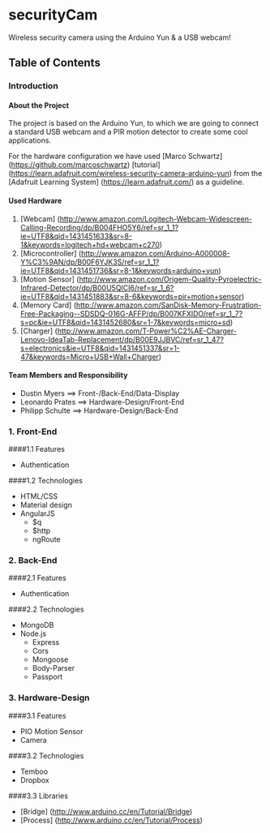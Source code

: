 # securityCam
Wireless security camera using the Arduino Yun &amp; a USB webcam!

## Table of Contents
  
### Introduction
  
#### About the Project

The project is based on the Arduino Yun, to which we are going to connect a standard USB webcam and a PIR motion detector to create some cool applications.

For the hardware configuration we have used [Marco Schwartz] (https://github.com/marcoschwartz) [tutorial] (https://learn.adafruit.com/wireless-security-camera-arduino-yun) from the [Adafruit Learning System] (https://learn.adafruit.com/) as a guideline.

      
#### Used Hardware
1. [Webcam] (http://www.amazon.com/Logitech-Webcam-Widescreen-Calling-Recording/dp/B004FHO5Y6/ref=sr_1_1?ie=UTF8&qid=1431451633&sr=8-1&keywords=logitech+hd+webcam+c270)
2. [Microcontroller] (http://www.amazon.com/Arduino-A000008-Y%C3%9AN/dp/B00F6YJK3S/ref=sr_1_1?ie=UTF8&qid=1431451736&sr=8-1&keywords=arduino+yun)
3. [Motion Sensor] (http://www.amazon.com/Origem-Quality-Pyroelectric-Infrared-Detector/dp/B00U5QICI6/ref=sr_1_6?ie=UTF8&qid=1431451883&sr=8-6&keywords=pir+motion+sensor)
4. [Memory Card] (http://www.amazon.com/SanDisk-Memory-Frustration-Free-Packaging--SDSDQ-016G-AFFP/dp/B007KFXIDO/ref=sr_1_7?s=pc&ie=UTF8&qid=1431452680&sr=1-7&keywords=micro+sd)
5. [Charger] (http://www.amazon.com/T-Power%C2%AE-Charger-Lenovo-IdeaTab-Replacement/dp/B00E9JJBVC/ref=sr_1_47?s=electronics&ie=UTF8&qid=1431451337&sr=1-47&keywords=Micro+USB+Wall+Charger)
      
#### Team Members and Responsibility
* Dustin Myers      ==>   Front-/Back-End/Data-Display
* Leonardo Prates   ==>   Hardware-Design/Front-End
* Philipp Schulte   ==>   Hardware-Design/Back-End

### 1. Front-End
####1.1 Features
  * Authentication
  
####1.2 Technologies
  * HTML/CSS
  * Material design
  * AngularJS
    * $q
    * $http
    * ngRoute

### 2. Back-End
####2.1 Features
  * Authentication

####2.2 Technologies
  * MongoDB
  * Node.js
    * Express
    * Cors
    * Mongoose
    * Body-Parser
    * Passport
  
### 3. Hardware-Design
####3.1 Features
  * PIO Motion Sensor
  * Camera

####3.2 Technologies
  * Temboo
  * Dropbox

####3.3 Libraries
  * [Bridge] (http://www.arduino.cc/en/Tutorial/Bridge)
  * [Process] (http://www.arduino.cc/en/Tutorial/Process)
